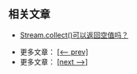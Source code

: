 ## 相关文章

+ [Stream.collect()可以返回空值吗？](http://tu-yucheng.github.io/java-stream/2023/05/31/stream-collect-returning-null.html)

- 更多文章： [[<-- prev]](../java-streams-5/README.md)
- 更多文章： [[next -->]](../java-streams-maps/README.md)